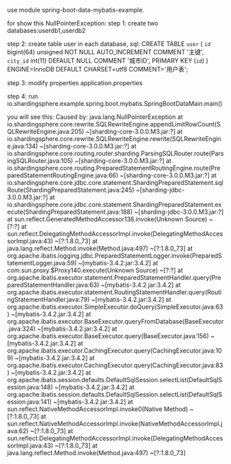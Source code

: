 use module spring-boot-data-mybatis-example.

for show this NullPointerException:
step 1:
    create two databases:userdb1,userdb2

step 2:
    create table user in each database,
    sql:
        CREATE TABLE `user` (
          `id` bigint(64) unsigned NOT NULL AUTO_INCREMENT COMMENT '主键',
          `city_id` int(11) DEFAULT NULL COMMENT '城市ID',
          PRIMARY KEY (`id`)
        ) ENGINE=InnoDB DEFAULT CHARSET=utf8 COMMENT='用户表';

step 3:
    modify properties application.properties

step 4:
    run io.shardingsphere.example.spring.boot.mybatis.SpringBootDataMain.main()

you will see this:
   Caused by: java.lang.NullPointerException
	at io.shardingsphere.core.rewrite.SQLRewriteEngine.appendLimitRowCount(SQLRewriteEngine.java:205) ~[sharding-core-3.0.0.M3.jar:?]
	at io.shardingsphere.core.rewrite.SQLRewriteEngine.rewrite(SQLRewriteEngine.java:134) ~[sharding-core-3.0.0.M3.jar:?]
	at io.shardingsphere.core.routing.router.sharding.ParsingSQLRouter.route(ParsingSQLRouter.java:105) ~[sharding-core-3.0.0.M3.jar:?]
	at io.shardingsphere.core.routing.PreparedStatementRoutingEngine.route(PreparedStatementRoutingEngine.java:66) ~[sharding-core-3.0.0.M3.jar:?]
	at io.shardingsphere.core.jdbc.core.statement.ShardingPreparedStatement.sqlRoute(ShardingPreparedStatement.java:245) ~[sharding-jdbc-3.0.0.M3.jar:?]
	at io.shardingsphere.core.jdbc.core.statement.ShardingPreparedStatement.execute(ShardingPreparedStatement.java:188) ~[sharding-jdbc-3.0.0.M3.jar:?]
	at sun.reflect.GeneratedMethodAccessor136.invoke(Unknown Source) ~[?:?]
	at sun.reflect.DelegatingMethodAccessorImpl.invoke(DelegatingMethodAccessorImpl.java:43) ~[?:1.8.0_73]
	at java.lang.reflect.Method.invoke(Method.java:497) ~[?:1.8.0_73]
	at org.apache.ibatis.logging.jdbc.PreparedStatementLogger.invoke(PreparedStatementLogger.java:59) ~[mybatis-3.4.2.jar:3.4.2]
	at com.sun.proxy.$Proxy140.execute(Unknown Source) ~[?:?]
	at org.apache.ibatis.executor.statement.PreparedStatementHandler.query(PreparedStatementHandler.java:63) ~[mybatis-3.4.2.jar:3.4.2]
	at org.apache.ibatis.executor.statement.RoutingStatementHandler.query(RoutingStatementHandler.java:79) ~[mybatis-3.4.2.jar:3.4.2]
	at org.apache.ibatis.executor.SimpleExecutor.doQuery(SimpleExecutor.java:63) ~[mybatis-3.4.2.jar:3.4.2]
	at org.apache.ibatis.executor.BaseExecutor.queryFromDatabase(BaseExecutor.java:324) ~[mybatis-3.4.2.jar:3.4.2]
	at org.apache.ibatis.executor.BaseExecutor.query(BaseExecutor.java:156) ~[mybatis-3.4.2.jar:3.4.2]
	at org.apache.ibatis.executor.CachingExecutor.query(CachingExecutor.java:109) ~[mybatis-3.4.2.jar:3.4.2]
	at org.apache.ibatis.executor.CachingExecutor.query(CachingExecutor.java:83) ~[mybatis-3.4.2.jar:3.4.2]
	at org.apache.ibatis.session.defaults.DefaultSqlSession.selectList(DefaultSqlSession.java:148) ~[mybatis-3.4.2.jar:3.4.2]
	at org.apache.ibatis.session.defaults.DefaultSqlSession.selectList(DefaultSqlSession.java:141) ~[mybatis-3.4.2.jar:3.4.2]
	at sun.reflect.NativeMethodAccessorImpl.invoke0(Native Method) ~[?:1.8.0_73]
	at sun.reflect.NativeMethodAccessorImpl.invoke(NativeMethodAccessorImpl.java:62) ~[?:1.8.0_73]
	at sun.reflect.DelegatingMethodAccessorImpl.invoke(DelegatingMethodAccessorImpl.java:43) ~[?:1.8.0_73]
	at java.lang.reflect.Method.invoke(Method.java:497) ~[?:1.8.0_73]
